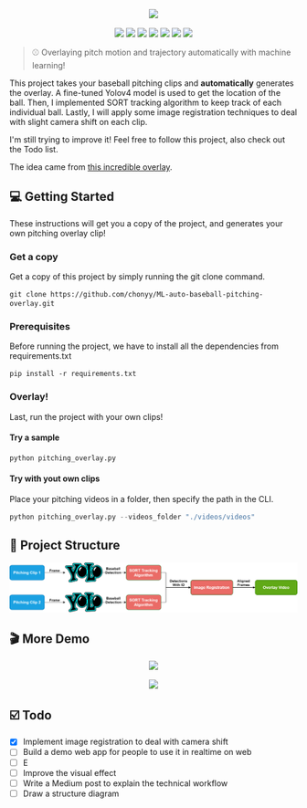 <p align=center>
    <img src="img/2_balls.gif">
</p>

<p align=center>
    <a target="_blank" href="https://travis-ci.com/chonyy/ML-auto-baseball-pitching-overlay" title="Build Status"><img src="https://travis-ci.com/chonyy/ML-auto-baseball-pitching-overlay.svg?branch=master"></a>
    <a target="_blank" href="#" title="language count"><img src="https://img.shields.io/github/languages/count/chonyy/ML-auto-baseball-pitching-overlay"></a>
    <a target="_blank" href="#" title="top language"><img src="https://img.shields.io/github/languages/top/chonyy/ML-auto-baseball-pitching-overlay?color=orange"></a>
    <a target="_blank" href="https://img.shields.io/github/pipenv/locked/python-version/chonyy/daily-nba" title="Python version"><img src="https://img.shields.io/github/pipenv/locked/python-version/chonyy/daily-nba?color=green"></a>
    <a target="_blank" href="https://opensource.org/licenses/MIT" title="License: MIT"><img src="https://img.shields.io/badge/License-MIT-blue.svg"></a>
    <a target="_blank" href="#" title="repo size"><img src="https://img.shields.io/github/repo-size/chonyy/ML-auto-baseball-pitching-overlay"></a>
    <a target="_blank" href="http://makeapullrequest.com" title="PRs Welcome"><img src="https://img.shields.io/badge/PRs-welcome-brightgreen.svg"></a>
</p>

> ⚾ Overlaying pitch motion and trajectory automatically with machine learning!

This project takes your baseball pitching clips and **automatically** generates the overlay. A fine-tuned Yolov4 model is used to get the location of the ball. Then, I implemented SORT tracking algorithm to keep track of each individual ball. Lastly, I will apply some image registration techniques to deal with slight camera shift on each clip.

I'm still trying to improve it! Feel free to follow this project, also check out the Todo list. 

The idea came from [this incredible overlay](https://www.youtube.com/watch?v=jUbAAurrnwU&ab_channel=YuTubeKs).

## 💻 Getting Started

These instructions will get you a copy of the project, and generates your own pitching overlay clip!

### Get a copy

Get a copy of this project by simply running the git clone command.

``` git
git clone https://github.com/chonyy/ML-auto-baseball-pitching-overlay.git
```

### Prerequisites

Before running the project, we have to install all the dependencies from requirements.txt

``` pip
pip install -r requirements.txt
```

### Overlay!

Last, run the project with your own clips!

#### Try a sample

``` python
python pitching_overlay.py
```

#### Try with yout own clips

Place your pitching videos in a folder, then specify the path in the CLI.

``` python
python pitching_overlay.py --videos_folder "./videos/videos"
```

## 🔨 Project Structure

<p align=center>
    <img src="img/structure.png">
</p>

## 🎬 More Demo

<p align=center>
    <img src="img/3_balls.gif">
</p>
<p align=center>
    <img src="img/4_balls.gif">
</p>

## ☑️ Todo

- [X] Implement image registration to deal with camera shift
- [ ] Build a demo web app for people to use it in realtime on web
- [ ] E 
- [ ] Improve the visual effect
- [ ] Write a Medium post to explain the technical workflow
- [ ] Draw a structure diagram
